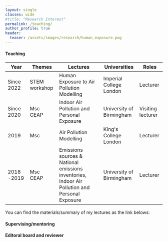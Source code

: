 ```yaml
---
layout: single
classes: wide
#title: "Research Interest"
permalink: /teaching/
author_profile: true
header:
  teaser: /assets/images/research/human_exposure.png
---
```


#### Teaching

| Year          | Themes        | Lectures  | Universities        | Roles |
| ------------- | ------------- |------------- |------------- | ----------- |
| Since 2022    | STEM workshop |Human Exposure to Air Pollution Modelling | Imperial College London | Lecturer|
| Since 2020    | Msc CEAP | Indoor Air Pollution and Personal Exposure | University of Birmingham | Visiting lecturer|
| 2019          | Msc | Air Pollution Modelling | King's College London | Lecturer|
| 2018 -2019    | Msc CEAP| Emissions sources & National emissions inventories, Indoor Air Pollution and Personal Exposure |University of Birmingham |  Lecturer|

You can find the materials/summary of my lectures as the link belows:


#### Supervising/mentoring

#### Editoral board and reviewer
